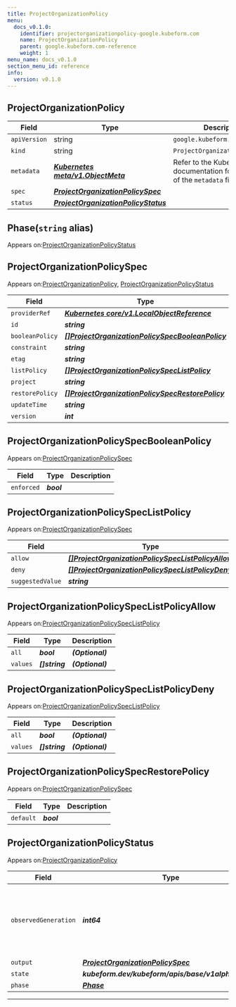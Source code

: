 ```yaml
---
title: ProjectOrganizationPolicy
menu:
  docs_v0.1.0:
    identifier: projectorganizationpolicy-google.kubeform.com
    name: ProjectOrganizationPolicy
    parent: google.kubeform.com-reference
    weight: 1
menu_name: docs_v0.1.0
section_menu_id: reference
info:
  version: v0.1.0
---
```


## ProjectOrganizationPolicy
| Field | Type | Description |
| ------ | ----- | ----------- |
| `apiVersion` | string | `google.kubeform.com/v1alpha1` |
|    `kind` | string | `ProjectOrganizationPolicy` |
| `metadata` | ***[Kubernetes meta/v1.ObjectMeta](https://kubernetes.io/docs/reference/generated/kubernetes-api/v1.13/#objectmeta-v1-meta)***|Refer to the Kubernetes API documentation for the fields of the `metadata` field.|
| `spec` | ***[ProjectOrganizationPolicySpec](#projectorganizationpolicyspec)***||
| `status` | ***[ProjectOrganizationPolicyStatus](#projectorganizationpolicystatus)***||
## Phase(`string` alias)

Appears on:[ProjectOrganizationPolicyStatus](#projectorganizationpolicystatus)

## ProjectOrganizationPolicySpec

Appears on:[ProjectOrganizationPolicy](#projectorganizationpolicy), [ProjectOrganizationPolicyStatus](#projectorganizationpolicystatus)

| Field | Type | Description |
| ------ | ----- | ----------- |
| `providerRef` | ***[Kubernetes core/v1.LocalObjectReference](https://kubernetes.io/docs/reference/generated/kubernetes-api/v1.13/#localobjectreference-v1-core)***||
| `id` | ***string***||
| `booleanPolicy` | ***[[]ProjectOrganizationPolicySpecBooleanPolicy](#projectorganizationpolicyspecbooleanpolicy)***| ***(Optional)*** |
| `constraint` | ***string***||
| `etag` | ***string***| ***(Optional)*** |
| `listPolicy` | ***[[]ProjectOrganizationPolicySpecListPolicy](#projectorganizationpolicyspeclistpolicy)***| ***(Optional)*** |
| `project` | ***string***||
| `restorePolicy` | ***[[]ProjectOrganizationPolicySpecRestorePolicy](#projectorganizationpolicyspecrestorepolicy)***| ***(Optional)*** |
| `updateTime` | ***string***| ***(Optional)*** |
| `version` | ***int***| ***(Optional)*** |
## ProjectOrganizationPolicySpecBooleanPolicy

Appears on:[ProjectOrganizationPolicySpec](#projectorganizationpolicyspec)

| Field | Type | Description |
| ------ | ----- | ----------- |
| `enforced` | ***bool***||
## ProjectOrganizationPolicySpecListPolicy

Appears on:[ProjectOrganizationPolicySpec](#projectorganizationpolicyspec)

| Field | Type | Description |
| ------ | ----- | ----------- |
| `allow` | ***[[]ProjectOrganizationPolicySpecListPolicyAllow](#projectorganizationpolicyspeclistpolicyallow)***| ***(Optional)*** |
| `deny` | ***[[]ProjectOrganizationPolicySpecListPolicyDeny](#projectorganizationpolicyspeclistpolicydeny)***| ***(Optional)*** |
| `suggestedValue` | ***string***| ***(Optional)*** |
## ProjectOrganizationPolicySpecListPolicyAllow

Appears on:[ProjectOrganizationPolicySpecListPolicy](#projectorganizationpolicyspeclistpolicy)

| Field | Type | Description |
| ------ | ----- | ----------- |
| `all` | ***bool***| ***(Optional)*** |
| `values` | ***[]string***| ***(Optional)*** |
## ProjectOrganizationPolicySpecListPolicyDeny

Appears on:[ProjectOrganizationPolicySpecListPolicy](#projectorganizationpolicyspeclistpolicy)

| Field | Type | Description |
| ------ | ----- | ----------- |
| `all` | ***bool***| ***(Optional)*** |
| `values` | ***[]string***| ***(Optional)*** |
## ProjectOrganizationPolicySpecRestorePolicy

Appears on:[ProjectOrganizationPolicySpec](#projectorganizationpolicyspec)

| Field | Type | Description |
| ------ | ----- | ----------- |
| `default` | ***bool***||
## ProjectOrganizationPolicyStatus

Appears on:[ProjectOrganizationPolicy](#projectorganizationpolicy)

| Field | Type | Description |
| ------ | ----- | ----------- |
| `observedGeneration` | ***int64***| ***(Optional)*** Resource generation, which is updated on mutation by the API Server.|
| `output` | ***[ProjectOrganizationPolicySpec](#projectorganizationpolicyspec)***| ***(Optional)*** |
| `state` | ***kubeform.dev/kubeform/apis/base/v1alpha1.State***| ***(Optional)*** |
| `phase` | ***[Phase](#phase)***| ***(Optional)*** |
---
